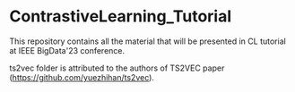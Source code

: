 # ContrastiveLearning_Tutorial
This repository contains all the material that will be presented in CL tutorial at IEEE BigData'23 conference.


ts2vec folder is attributed to the authors of TS2VEC paper (https://github.com/yuezhihan/ts2vec).
